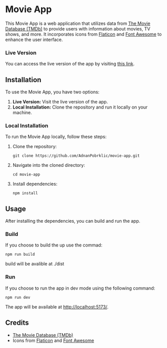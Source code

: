 # Movie App

This Movie App is a web application that utilizes data from [The Movie Database (TMDb)](https://www.themoviedb.org/) to provide users with information about movies, TV shows, and more. It incorporates icons from [Flaticon](https://www.flaticon.com) and [Font Awesome](https://fontawesome.com/) to enhance the user interface.

### Live Version

You can access the live version of the app by visiting [this link](https://movie-app-m2ep.onrender.com).

## Installation

To use the Movie App, you have two options:

1. **Live Version:** Visit the live version of the app.
2. **Local Installation:** Clone the repository and run it locally on your machine.

### Local Installation

To run the Movie App locally, follow these steps:

1. Clone the repository:

    ```
    git clone https://github.com/AdnanPobrklic/movie-app.git
    ```

2. Navigate into the cloned directory:

    ```
    cd movie-app
    ```

3. Install dependencies:

    ```
    npm install
    ```

## Usage

After installing the dependencies, you can build and run the app.

### Build

If you choose to build the up use the commad:

```
npm run build
```

build will be avalible at ./dist

### Run

If you choose to run the app in dev mode using the following command:

```
npm run dev
```

The app will be available at [http://localhost:5173/](http://localhost:5173/).

## Credits

-   [The Movie Database (TMDb)](https://www.themoviedb.org/)
-   Icons from [Flaticon](https://www.flaticon.com) and [Font Awesome](https://fontawesome.com/)


